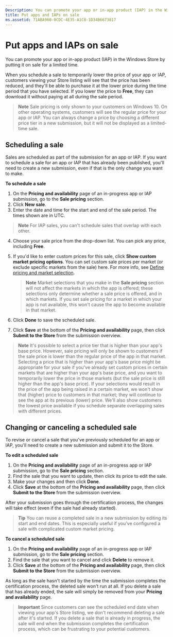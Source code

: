 ```yaml
---
Description: You can promote your app or in-app product (IAP) in the Windows Store by putting it on sale for a limited time.
title: Put apps and IAPs on sale
ms.assetid: 71ABA960-0CDC-4E35-A1C8-1D34B6673817
---
```


# Put apps and IAPs on sale


You can promote your app or in-app product (IAP) in the Windows Store by putting it on sale for a limited time.

When you schedule a sale to temporarily lower the price of your app or IAP, customers viewing your Store listing will see that the price has been reduced, and they'll be able to purchase it at the lower price during the time period that you have selected. If you lower the price to **Free**, they can download it without paying at all during the sale period.

> **Note**  Sale pricing is only shown to your customers on Windows 10. On other operating systems, customers will see the regular price for your app or IAP. You can always change a price by choosing a different price tier in a new submission, but it will not be displayed as a limited-time sale.

## Scheduling a sale


Sales are scheduled as part of the submission for an app or IAP. If you want to schedule a sale for an app or IAP that has already been published, you'll need to create a new submission, even if that is the only change you want to make.

**To schedule a sale**

1.  On the **Pricing and availability** page of an in-progress app or IAP submission, go to the **Sale pricing** section.
2.  Click **New sale**.
3.  Enter the date and time for the start and end of the sale period. The times shown are in UTC.

   > **Note**  For IAP sales, you can't schedule sales that overlap with each other.

4.  Choose your sale price from the drop-down list. You can pick any price, including **Free**.
5.  If you'd like to enter custom prices for this sale, click **Show custom market pricing options**. You can set custom sale prices per market (or exclude specific markets from the sale) here. For more info, see [Define pricing and market selection](define-pricing-and-market-selection.md).

    > **Note**  Market selections that you make in the **Sale pricing** section will not affect the markets in which the app is offered; these selections only determine whether a sale price is offered, and in which markets. If you set sale pricing for a market in which your app is not available, this won't cause the app to become available in that market.

6.  Click **Done** to save the scheduled sale.
7.  Click **Save** at the bottom of the **Pricing and availability** page, then click **Submit to the Store** from the submission overview.

> **Note**  It's possible to select a price tier that is higher than your app's base price. However, sale pricing will only be shown to customers if the sale price is lower than the regular price of the app in that market. Selecting a price that is higher than your app's base price might be appropriate for your sale if you've already set custom prices in certain markets that are higher than your app's base price, and you want to temporarily lower the price in those markets (but the sale price is still higher than the app's base price). If your selections would result in the price of the app being raised in a certain market, we won't show that (higher) price to customers in that market; they will continue to see the app at its previous (lower) price. We'll also show customers the lowest price available if you schedule separate overlapping sales with different prices.

## Changing or canceling a scheduled sale


To revise or cancel a sale that you've previously scheduled for an app or IAP, you'll need to create a new submission and submit it to the Store.

**To edit a scheduled sale**

1.  On the **Pricing and availability** page of an in-progress app or IAP submission, go to the **Sale pricing** section.
2.  Find the sale that you want to update, then click its price to edit the sale.
3.  Make your changes and then click **Done**.
4.  Click **Save** at the bottom of the **Pricing and availability** page, then click **Submit to the Store** from the submission overview.

After your submission goes through the certification process, the changes will take effect (even if the sale had already started).

> **Tip**  You can reuse a completed sale in a new submission by editing its start and end dates. This is especially useful if you’ve configured a sale with complicated custom market pricing.
 
**To cancel a scheduled sale**

1.  On the **Pricing and availability** page of an in-progress app or IAP submission, go to the **Sale pricing** section.
2.  Find the sale that you want to cancel and click **Delete** to remove it.
3.  Click **Save** at the bottom of the **Pricing and availability** page, then click **Submit to the Store** from the submission overview.

As long as the sale hasn't started by the time the submission completes the certification process, the deleted sale won't run at all. If you delete a sale that has already ended, the sale will simply be removed from your **Pricing and availability** page.

> **Important**   Since customers can see the scheduled end date when viewing your app's Store listing, we don't recommend deleting a sale after it's started. If you delete a sale that is already in progress, the sale will end when the submission completes the certification process, which can be frustrating to your potential customers.



<!--HONumber=May16_HO4-->


